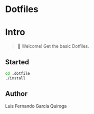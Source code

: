 # Dotfiles

# Intro

> 👋  Welcome! Get the basic Dotfiles.
## Started

```bash
cd .dotfile
./install
```
## Author
Luis Fernando García Quiroga
